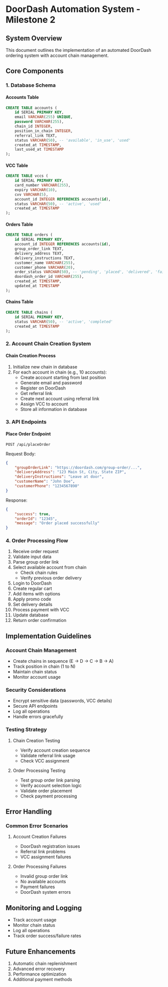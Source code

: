 # DoorDash Automation System - Milestone 2

## System Overview

This document outlines the implementation of an automated DoorDash ordering system with account chain management.

## Core Components

### 1. Database Schema

#### Accounts Table
```sql
CREATE TABLE accounts (
    id SERIAL PRIMARY KEY,
    email VARCHAR(255) UNIQUE,
    password VARCHAR(255),
    chain_id INTEGER,
    position_in_chain INTEGER,
    referral_link TEXT,
    status VARCHAR(50), -- 'available', 'in_use', 'used'
    created_at TIMESTAMP,
    last_used_at TIMESTAMP
);
```

#### VCC Table
```sql
CREATE TABLE vccs (
    id SERIAL PRIMARY KEY,
    card_number VARCHAR(255),
    expiry VARCHAR(10),
    cvv VARCHAR(5),
    account_id INTEGER REFERENCES accounts(id),
    status VARCHAR(50), -- 'active', 'used'
    created_at TIMESTAMP
);
```

#### Orders Table
```sql
CREATE TABLE orders (
    id SERIAL PRIMARY KEY,
    account_id INTEGER REFERENCES accounts(id),
    group_order_link TEXT,
    delivery_address TEXT,
    delivery_instructions TEXT,
    customer_name VARCHAR(255),
    customer_phone VARCHAR(20),
    order_status VARCHAR(50), -- 'pending', 'placed', 'delivered', 'failed'
    doordash_order_id VARCHAR(255),
    created_at TIMESTAMP,
    updated_at TIMESTAMP
);
```

#### Chains Table
```sql
CREATE TABLE chains (
    id SERIAL PRIMARY KEY,
    status VARCHAR(50), -- 'active', 'completed'
    created_at TIMESTAMP
);
```

### 2. Account Chain Creation System

#### Chain Creation Process
1. Initialize new chain in database
2. For each account in chain (e.g., 10 accounts):
   - Create account starting from last position
   - Generate email and password
   - Register on DoorDash
   - Get referral link
   - Create next account using referral link
   - Assign VCC to account
   - Store all information in database

### 3. API Endpoints

#### Place Order Endpoint
```
POST /api/placeOrder
```

Request Body:
```json
{
    "groupOrderLink": "https://doordash.com/group-order/...",
    "deliveryAddress": "123 Main St, City, State ZIP",
    "deliveryInstructions": "Leave at door",
    "customerName": "John Doe",
    "customerPhone": "1234567890"
}
```

Response:
```json
{
    "success": true,
    "orderId": "12345",
    "message": "Order placed successfully"
}
```

### 4. Order Processing Flow

1. Receive order request
2. Validate input data
3. Parse group order link
4. Select available account from chain
   - Check chain rules
   - Verify previous order delivery
5. Login to DoorDash
6. Create regular cart
7. Add items with options
8. Apply promo code
9. Set delivery details
10. Process payment with VCC
11. Update database
12. Return order confirmation

## Implementation Guidelines

### Account Chain Management

- Create chains in sequence (E → D → C → B → A)
- Track position in chain (1 to N)
- Maintain chain status
- Monitor account usage

### Security Considerations

- Encrypt sensitive data (passwords, VCC details)
- Secure API endpoints
- Log all operations
- Handle errors gracefully

### Testing Strategy

1. Chain Creation Testing
   - Verify account creation sequence
   - Validate referral link usage
   - Check VCC assignment

2. Order Processing Testing
   - Test group order link parsing
   - Verify account selection logic
   - Validate order placement
   - Check payment processing

## Error Handling

### Common Error Scenarios

1. Account Creation Failures
   - DoorDash registration issues
   - Referral link problems
   - VCC assignment failures

2. Order Processing Failures
   - Invalid group order link
   - No available accounts
   - Payment failures
   - DoorDash system errors

## Monitoring and Logging

- Track account usage
- Monitor chain status
- Log all operations
- Track order success/failure rates

## Future Enhancements

1. Automatic chain replenishment
2. Advanced error recovery
3. Performance optimization
4. Additional payment methods